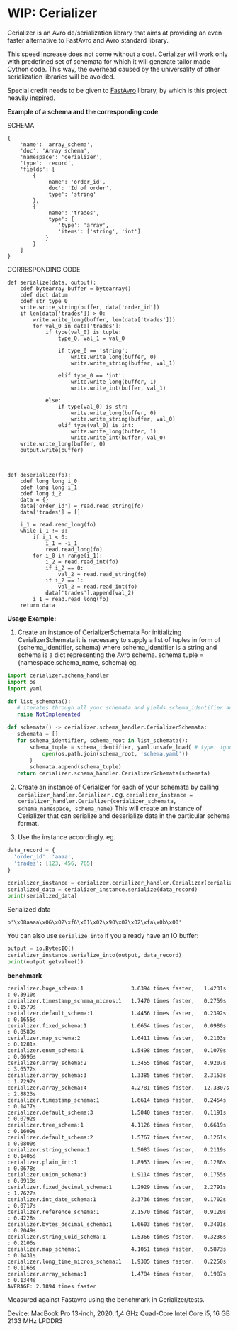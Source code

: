 # WIP: Cerializer
Cerializer is an Avro de/serialization library that aims at providing an even faster alternative to FastAvro and Avro standard library.

This speed increase does not come without a cost. Cerializer will work only with predefined set of schemata for which it will generate tailor made Cython code. This way, the overhead caused by the universality of other serialization libraries will be avoided.

Special credit needs to be given to [FastAvro](https://github.com/fastavro/fastavro) library, by which is this project heavily inspired.

**Example of a schema and the corresponding code**

SCHEMA
```
{
    'name': 'array_schema',
    'doc': 'Array schema',
    'namespace': 'cerializer',
    'type': 'record',
    'fields': [
        {
            'name': 'order_id',
            'doc': 'Id of order',
            'type': 'string'
        },
        {
            'name': 'trades',
            'type': {
                'type': 'array',
                'items': ['string', 'int']
            }
        }
    ]
}
```

CORRESPONDING CODE
```
def serialize(data, output):
    cdef bytearray buffer = bytearray()
    cdef dict datum
    cdef str type_0
    write.write_string(buffer, data['order_id'])
    if len(data['trades']) > 0:
        write.write_long(buffer, len(data['trades']))
        for val_0 in data['trades']:
            if type(val_0) is tuple:
                type_0, val_1 = val_0

                if type_0 == 'string':
                    write.write_long(buffer, 0)
                    write.write_string(buffer, val_1)

                elif type_0 == 'int':
                    write.write_long(buffer, 1)
                    write.write_int(buffer, val_1)

            else:
                if type(val_0) is str:
                    write.write_long(buffer, 0)
                    write.write_string(buffer, val_0)
                elif type(val_0) is int:
                    write.write_long(buffer, 1)
                    write.write_int(buffer, val_0)
    write.write_long(buffer, 0)
    output.write(buffer)



def deserialize(fo):
    cdef long long i_0
    cdef long long i_1
    cdef long i_2
    data = {}
    data['order_id'] = read.read_string(fo)
    data['trades'] = []

    i_1 = read.read_long(fo)
    while i_1 != 0:
        if i_1 < 0:
            i_1 = -i_1
            read.read_long(fo)
        for i_0 in range(i_1):
            i_2 = read.read_int(fo)
            if i_2 == 0:
                val_2 = read.read_string(fo)
            if i_2 == 1:
                val_2 = read.read_int(fo)
            data['trades'].append(val_2)
        i_1 = read.read_long(fo)
    return data
```


**Usage Example:**
1. Create an instance of CerializerSchemata
For initializing CerializerSchemata it is necessary to supply a list of tuples in form of (schema_identifier, schema)
where schema_identifier is a string and schema is a dict representing the Avro schema.
schema tuple = (namespace.schema_name, schema)
 eg.
 ```python
import cerializer.schema_handler
import os
import yaml

def list_schemata():
    # iterates through all your schemata and yields schema_identifier and path to schema folder
    raise NotImplemented

def schemata() -> cerializer.schema_handler.CerializerSchemata:
    schemata = []
	for schema_identifier, schema_root in list_schemata():
		schema_tuple = schema_identifier, yaml.unsafe_load( # type: ignore
			open(os.path.join(schema_root, 'schema.yaml'))
		)
		schemata.append(schema_tuple)
	return cerializer.schema_handler.CerializerSchemata(schemata)
```

2. Create an instance of Cerializer for each of your schemata by calling `cerializer_handler.Cerializer` .
eg. `cerializer_instance = cerializer_handler.Cerializer(cerializer_schemata, schema_namespace, schema_name)`
This will create an instance of Cerializer that can serialize and deserialize data in the particular schema format.

3. Use the instance accordingly.
  eg.
  ```python
 data_record = {
    'order_id': 'aaaa',
    'trades': [123, 456, 765]
}

 cerializer_instance = cerializer.cerializer_handler.Cerializer(cerializer_schemata, 'school', 'student')
 serialized_data = cerializer_instance.serialize(data_record)
 print(serialized_data)
```

Serialized data
```
b'\x08aaaa\x06\x02\xf6\x01\x02\x90\x07\x02\xfa\x0b\x00'
```

You can also use `serialize_into` if you already have an IO buffer:

```python
output = io.BytesIO()
cerializer_instance.serialize_into(output, data_record)
print(output.getvalue())
```

**benchmark**
```
cerializer.huge_schema:1               3.6394 times faster,   1.4231s : 0.3910s
cerializer.timestamp_schema_micros:1   1.7470 times faster,   0.2759s : 0.1579s
cerializer.default_schema:1            1.4456 times faster,   0.2392s : 0.1655s
cerializer.fixed_schema:1              1.6654 times faster,   0.0980s : 0.0589s
cerializer.map_schema:2                1.6411 times faster,   0.2103s : 0.1281s
cerializer.enum_schema:1               1.5498 times faster,   0.1079s : 0.0696s
cerializer.array_schema:2              1.3455 times faster,   4.9207s : 3.6572s
cerializer.array_schema:3              1.3385 times faster,   2.3153s : 1.7297s
cerializer.array_schema:4              4.2781 times faster,   12.3307s : 2.8823s
cerializer.timestamp_schema:1          1.6614 times faster,   0.2454s : 0.1477s
cerializer.default_schema:3            1.5040 times faster,   0.1191s : 0.0792s
cerializer.tree_schema:1               4.1126 times faster,   0.6619s : 0.1609s
cerializer.default_schema:2            1.5767 times faster,   0.1261s : 0.0800s
cerializer.string_schema:1             1.5083 times faster,   0.2119s : 0.1405s
cerializer.plain_int:1                 1.8953 times faster,   0.1286s : 0.0678s
cerializer.union_schema:1              1.9114 times faster,   0.1755s : 0.0918s
cerializer.fixed_decimal_schema:1      1.2929 times faster,   2.2791s : 1.7627s
cerializer.int_date_schema:1           2.3736 times faster,   0.1702s : 0.0717s
cerializer.reference_schema:1          2.1570 times faster,   0.9120s : 0.4228s
cerializer.bytes_decimal_schema:1      1.6603 times faster,   0.3401s : 0.2049s
cerializer.string_uuid_schema:1        1.5366 times faster,   0.3236s : 0.2106s
cerializer.map_schema:1                4.1051 times faster,   0.5873s : 0.1431s
cerializer.long_time_micros_schema:1   1.9305 times faster,   0.2250s : 0.1166s
cerializer.array_schema:1              1.4784 times faster,   0.1987s : 0.1344s
AVERAGE: 2.1894 times faster
```

Measured against Fastavro using the benchmark in Cerializer/tests.

Device: MacBook Pro 13-inch, 2020, 1,4 GHz Quad-Core Intel Core i5, 16 GB 2133 MHz LPDDR3
